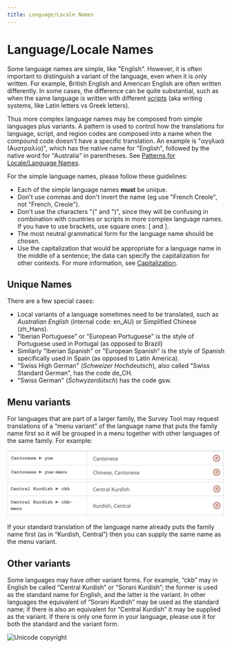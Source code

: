 ```yaml
---
title: Language/Locale Names
---
```


# Language/Locale Names

Some language names are simple, like "English". However, it is often important to distinguish a variant of the language, even when it is only written. For example, British English and American English are often written differently. In some cases, the difference can be quite substantial, such as when the same language is written with different [scripts](https://cldr.unicode.org/translation/displaynames/script-names) (aka writing systems, like Latin letters vs Greek letters).

Thus more complex language names may be composed from simple languages plus variants. A pattern is used to control how the translations for language, script, and region codes are composed into a name when the compound code doesn't have a specific translation. An example is "αγγλικά (Αυστραλία)", which has the native name for "English", followed by the native word for "Australia" in parentheses. See [Patterns for Locale/Language Names](https://cldr.unicode.org/translation/displaynames/languagelocale-name-patterns).

For the simple language names, please follow these guidelines:

- Each of the simple language names **must** be unique.
- Don't use commas and don't invert the name (eg use "French Creole", not "French, Creole").
- Don't use the characters "(" and ")", since they will be confusing in combination with countries or scripts in more complex language names. If you have to use brackets, use square ones: [ and ].
- The most neutral grammatical form for the language name should be chosen.
- Use the capitalization that would be appropriate for a language name in the middle of a sentence; the <contextTransforms> data can specify the capitalization for other contexts. For more information, see [Capitalization](https://cldr.unicode.org/translation/translation-guide-general/capitalization).

## Unique Names

There are a few special cases:

- Local variants of a language sometimes need to be translated, such as *Australian English* (internal code: en\_AU) or Simplified Chinese (zh\_Hans).
- "Iberian Portuguese" or "European Portuguese" is the style of Portuguese used in Portugal (as opposed to Brazil)
- Similarly "Iberian Spanish" or "European Spanish" is the style of Spanish specifically used in Spain (as opposed to Latin America).
- "Swiss High German" (*Schweizer Hochdeutsch*), also called "Swiss Standard German", has the code de\_CH.
- "Swiss German" (*Schwyzerdütsch*) has the code gsw.

## Menu variants

For languages that are part of a larger family, the Survey Tool may request translations of a “menu variant” of the language name that puts the family name first so it will be grouped in a menu together with other languages of the same family. For example:

![image](../../images/displaynames/menuVariants1.png)
![image](../../images/displaynames/menuVariants2.png)

If your standard translation of the language name already puts the family name first (as in “Kurdish, Central”) then you can supply the same name as the menu variant.

## Other variants

Some languages may have other variant forms. For example, “ckb” may in English be called “Central Kurdish” or “Sorani Kurdish”; the former is used as the standard name for English, and the latter is the variant. In other languages the equivalent of “Sorani Kurdish” may be used as the standard name; if there is also an equivalent for “Central Kurdish” it may be supplied as the variant. If there is only one form in your language, please use it for both the standard and the variant form.

![Unicode copyright](https://www.unicode.org/img/hb_notice.gif)